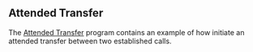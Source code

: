 ## Attended Transfer

The [Attended Transfer](https://github.com/sipsorcery/sipsorcery/tree/master/examples/AttendedTransfer) program contains an example of how initiate an attended transfer between two established calls.


